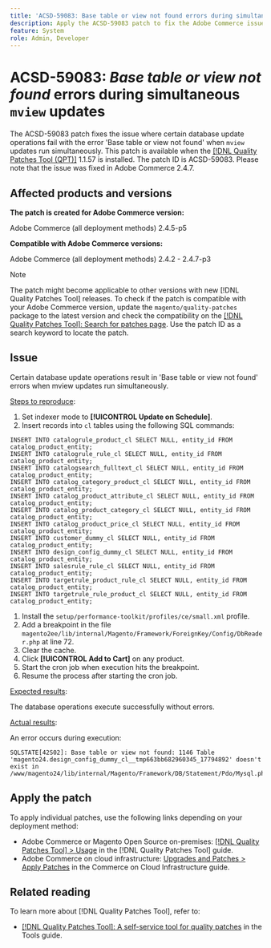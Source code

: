 ```yaml
---
title: 'ACSD-59083: Base table or view not found errors during simultaneous mview updates'
description: Apply the ACSD-59083 patch to fix the Adobe Commerce issue where certain database update operations fail with the error 'Base table or view not found'.
feature: System
role: Admin, Developer
---
```

# ACSD-59083: *Base table or view not found* errors during simultaneous `mview` updates

The ACSD-59083 patch fixes the issue where certain database update operations fail with the error 'Base table or view not found' when `mview` updates run simultaneously. This patch is available when the [[!DNL Quality Patches Tool (QPT)]](/help/tools/quality-patches-tool/quality-patches-tool-to-self-serve-quality-patches.md) 1.1.57 is installed. The patch ID is ACSD-59083. Please note that the issue was fixed in Adobe Commerce 2.4.7.

## Affected products and versions

**The patch is created for Adobe Commerce version:**

Adobe Commerce (all deployment methods)  2.4.5-p5

**Compatible with Adobe Commerce versions:**

Adobe Commerce (all deployment methods) 2.4.2 - 2.4.7-p3

>[!NOTE]
>
>The patch might become applicable to other versions with new [!DNL Quality Patches Tool] releases. To check if the patch is compatible with your Adobe Commerce version, update the `magento/quality-patches` package to the latest version and check the compatibility on the [[!DNL Quality Patches Tool]: Search for patches page](https://experienceleague.adobe.com/tools/commerce-quality-patches/index.html). Use the patch ID as a search keyword to locate the patch.

## Issue

Certain database update operations result in 'Base table or view not found' errors when mview updates run simultaneously.

<u>Steps to reproduce</u>:

1. Set indexer mode to **[!UICONTROL Update on Schedule]**.
1. Insert records into `cl` tables using the following SQL commands:

```
INSERT INTO catalogrule_product_cl SELECT NULL, entity_id FROM catalog_product_entity;
INSERT INTO catalogrule_rule_cl SELECT NULL, entity_id FROM catalog_product_entity;
INSERT INTO catalogsearch_fulltext_cl SELECT NULL, entity_id FROM catalog_product_entity;
INSERT INTO catalog_category_product_cl SELECT NULL, entity_id FROM catalog_product_entity;
INSERT INTO catalog_product_attribute_cl SELECT NULL, entity_id FROM catalog_product_entity;
INSERT INTO catalog_product_category_cl SELECT NULL, entity_id FROM catalog_product_entity;
INSERT INTO catalog_product_price_cl SELECT NULL, entity_id FROM catalog_product_entity;
INSERT INTO customer_dummy_cl SELECT NULL, entity_id FROM catalog_product_entity;
INSERT INTO design_config_dummy_cl SELECT NULL, entity_id FROM catalog_product_entity;
INSERT INTO salesrule_rule_cl SELECT NULL, entity_id FROM catalog_product_entity;
INSERT INTO targetrule_product_rule_cl SELECT NULL, entity_id FROM catalog_product_entity;
INSERT INTO targetrule_rule_product_cl SELECT NULL, entity_id FROM catalog_product_entity;
```

1. Install the `setup/performance-toolkit/profiles/ce/small.xml` profile.
1. Add a breakpoint in the file `magento2ee/lib/internal/Magento/Framework/ForeignKey/Config/DbReader.php` at line 72.
1. Clear the cache.
1. Click **[!UICONTROL Add to Cart]** on any product.
1. Start the cron job when execution hits the breakpoint.
1. Resume the process after starting the cron job.

<u>Expected results</u>:

The database operations execute successfully without errors.

<u>Actual results</u>:

An error occurs during execution:

```
SQLSTATE[42S02]: Base table or view not found: 1146 Table 'magento24.design_config_dummy_cl__tmp663bb682960345_17794892' doesn't exist in /www/magento24/lib/internal/Magento/Framework/DB/Statement/Pdo/Mysql.php:90
```

## Apply the patch

To apply individual patches, use the following links depending on your deployment method:

* Adobe Commerce or Magento Open Source on-premises: [[!DNL Quality Patches Tool] > Usage](/help/tools/quality-patches-tool/usage.md) in the [!DNL Quality Patches Tool] guide.
* Adobe Commerce on cloud infrastructure: [Upgrades and Patches > Apply Patches](https://experienceleague.adobe.com/docs/commerce-cloud-service/user-guide/develop/upgrade/apply-patches.html) in the Commerce on Cloud Infrastructure guide.


## Related reading

To learn more about [!DNL Quality Patches Tool], refer to:

* [[!DNL Quality Patches Tool]: A self-service tool for quality patches](/help/tools/quality-patches-tool/quality-patches-tool-to-self-serve-quality-patches.md) in the Tools guide.
